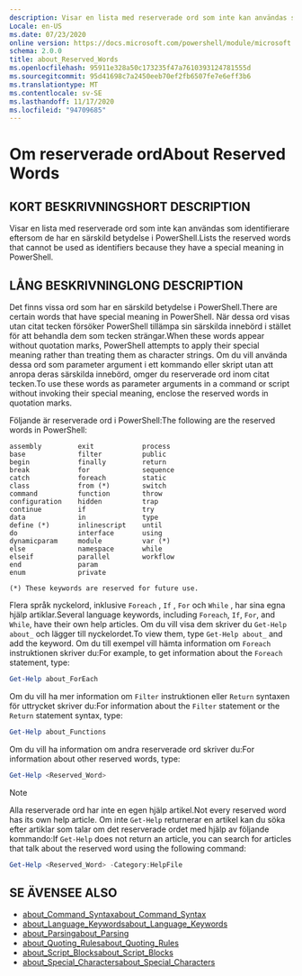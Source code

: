 ```yaml
---
description: Visar en lista med reserverade ord som inte kan användas som identifierare eftersom de har en särskild betydelse i PowerShell.
Locale: en-US
ms.date: 07/23/2020
online version: https://docs.microsoft.com/powershell/module/microsoft.powershell.core/about/about_reserved_words?view=powershell-7.2&WT.mc_id=ps-gethelp
schema: 2.0.0
title: about_Reserved_Words
ms.openlocfilehash: 95911e328a50c173235f47a7610393124781555d
ms.sourcegitcommit: 95d41698c7a2450eeb70ef2fb6507fe7e6eff3b6
ms.translationtype: MT
ms.contentlocale: sv-SE
ms.lasthandoff: 11/17/2020
ms.locfileid: "94709685"
---
```

# <a name="about-reserved-words"></a><span data-ttu-id="a82f1-103">Om reserverade ord</span><span class="sxs-lookup"><span data-stu-id="a82f1-103">About Reserved Words</span></span>

## <a name="short-description"></a><span data-ttu-id="a82f1-104">KORT BESKRIVNING</span><span class="sxs-lookup"><span data-stu-id="a82f1-104">SHORT DESCRIPTION</span></span>
<span data-ttu-id="a82f1-105">Visar en lista med reserverade ord som inte kan användas som identifierare eftersom de har en särskild betydelse i PowerShell.</span><span class="sxs-lookup"><span data-stu-id="a82f1-105">Lists the reserved words that cannot be used as identifiers because they have a special meaning in PowerShell.</span></span>

## <a name="long-description"></a><span data-ttu-id="a82f1-106">LÅNG BESKRIVNING</span><span class="sxs-lookup"><span data-stu-id="a82f1-106">LONG DESCRIPTION</span></span>

<span data-ttu-id="a82f1-107">Det finns vissa ord som har en särskild betydelse i PowerShell.</span><span class="sxs-lookup"><span data-stu-id="a82f1-107">There are certain words that have special meaning in PowerShell.</span></span> <span data-ttu-id="a82f1-108">När dessa ord visas utan citat tecken försöker PowerShell tillämpa sin särskilda innebörd i stället för att behandla dem som tecken strängar.</span><span class="sxs-lookup"><span data-stu-id="a82f1-108">When these words appear without quotation marks, PowerShell attempts to apply their special meaning rather than treating them as character strings.</span></span> <span data-ttu-id="a82f1-109">Om du vill använda dessa ord som parameter argument i ett kommando eller skript utan att anropa deras särskilda innebörd, omger du reserverade ord inom citat tecken.</span><span class="sxs-lookup"><span data-stu-id="a82f1-109">To use these words as parameter arguments in a command or script without invoking their special meaning, enclose the reserved words in quotation marks.</span></span>

<span data-ttu-id="a82f1-110">Följande är reserverade ord i PowerShell:</span><span class="sxs-lookup"><span data-stu-id="a82f1-110">The following are the reserved words in PowerShell:</span></span>

```
assembly         exit            process
base             filter          public
begin            finally         return
break            for             sequence
catch            foreach         static
class            from (*)        switch
command          function        throw
configuration    hidden          trap
continue         if              try
data             in              type
define (*)       inlinescript    until
do               interface       using
dynamicparam     module          var (*)
else             namespace       while
elseif           parallel        workflow
end              param
enum             private

(*) These keywords are reserved for future use.
```

<span data-ttu-id="a82f1-111">Flera språk nyckelord, inklusive `Foreach` , `If` , `For` och `While` , har sina egna hjälp artiklar.</span><span class="sxs-lookup"><span data-stu-id="a82f1-111">Several language keywords, including `Foreach`, `If`, `For`, and `While`, have their own help articles.</span></span> <span data-ttu-id="a82f1-112">Om du vill visa dem skriver du `Get-Help about_` och lägger till nyckelordet.</span><span class="sxs-lookup"><span data-stu-id="a82f1-112">To view them, type `Get-Help about_` and add the keyword.</span></span> <span data-ttu-id="a82f1-113">Om du till exempel vill hämta information om `Foreach` instruktionen skriver du:</span><span class="sxs-lookup"><span data-stu-id="a82f1-113">For example, to get information about the `Foreach` statement, type:</span></span>

```powershell
Get-Help about_ForEach
```

<span data-ttu-id="a82f1-114">Om du vill ha mer information om `Filter` instruktionen eller `Return` syntaxen för uttrycket skriver du:</span><span class="sxs-lookup"><span data-stu-id="a82f1-114">For information about the `Filter` statement or the `Return` statement syntax, type:</span></span>

```powershell
Get-Help about_Functions
```

<span data-ttu-id="a82f1-115">Om du vill ha information om andra reserverade ord skriver du:</span><span class="sxs-lookup"><span data-stu-id="a82f1-115">For information about other reserved words, type:</span></span>

```powershell
Get-Help <Reserved_Word>
```

> [!NOTE]
> <span data-ttu-id="a82f1-116">Alla reserverade ord har inte en egen hjälp artikel.</span><span class="sxs-lookup"><span data-stu-id="a82f1-116">Not every reserved word has its own help article.</span></span> <span data-ttu-id="a82f1-117">Om inte `Get-Help` returnerar en artikel kan du söka efter artiklar som talar om det reserverade ordet med hjälp av följande kommando:</span><span class="sxs-lookup"><span data-stu-id="a82f1-117">If `Get-Help` does not return an article, you can search for articles that talk about the reserved word using the following command:</span></span>
>
> ```powershell
> Get-Help <Reserved_Word> -Category:HelpFile
> ```

## <a name="see-also"></a><span data-ttu-id="a82f1-118">SE ÄVEN</span><span class="sxs-lookup"><span data-stu-id="a82f1-118">SEE ALSO</span></span>

- [<span data-ttu-id="a82f1-119">about_Command_Syntax</span><span class="sxs-lookup"><span data-stu-id="a82f1-119">about_Command_Syntax</span></span>](about_Command_Syntax.md)
- [<span data-ttu-id="a82f1-120">about_Language_Keywords</span><span class="sxs-lookup"><span data-stu-id="a82f1-120">about_Language_Keywords</span></span>](about_Language_Keywords.md)
- [<span data-ttu-id="a82f1-121">about_Parsing</span><span class="sxs-lookup"><span data-stu-id="a82f1-121">about_Parsing</span></span>](about_Parsing.md)
- [<span data-ttu-id="a82f1-122">about_Quoting_Rules</span><span class="sxs-lookup"><span data-stu-id="a82f1-122">about_Quoting_Rules</span></span>](about_Quoting_Rules.md)
- [<span data-ttu-id="a82f1-123">about_Script_Blocks</span><span class="sxs-lookup"><span data-stu-id="a82f1-123">about_Script_Blocks</span></span>](about_Script_Blocks.md)
- [<span data-ttu-id="a82f1-124">about_Special_Characters</span><span class="sxs-lookup"><span data-stu-id="a82f1-124">about_Special_Characters</span></span>](about_Special_Characters.md)
